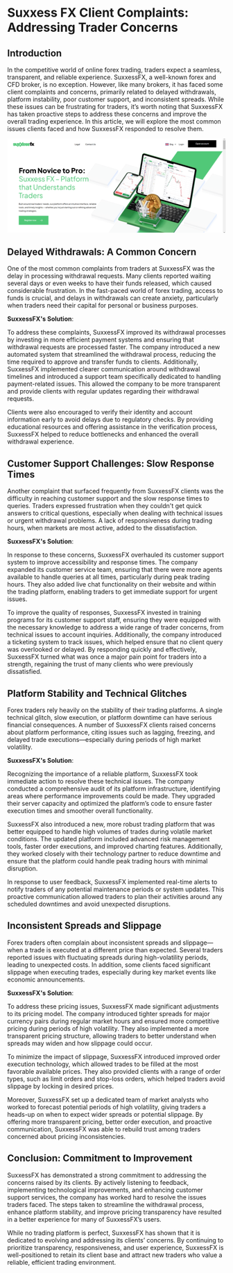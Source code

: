 Suxxess FX Client Complaints: Addressing Trader Concerns
======================================================

Introduction
------------

In the competitive world of online forex trading, traders expect a seamless, transparent, and reliable experience. SuxxessFX, a well-known forex and CFD broker, is no exception. However, like many brokers, it has faced some client complaints and concerns, primarily related to delayed withdrawals, platform instability, poor customer support, and inconsistent spreads. While these issues can be frustrating for traders, it’s worth noting that SuxxessFX has taken proactive steps to address these concerns and improve the overall trading experience. In this article, we will explore the most common issues clients faced and how SuxxessFX responded to resolve them.




![image](https://github.com/Trading-thoughts/Suxxess-FX-complaints/blob/da12b6ae43528844e7d0d9f4ce79d3d0a3d23ded/suxxess%20fx%20logo%202.PNG)

Delayed Withdrawals: A Common Concern
--------------------

One of the most common complaints from traders at SuxxessFX was the delay in processing withdrawal requests. Many clients reported waiting several days or even weeks to have their funds released, which caused considerable frustration. In the fast-paced world of forex trading, access to funds is crucial, and delays in withdrawals can create anxiety, particularly when traders need their capital for personal or business purposes.

**SuxxessFX's Solution**:

To address these complaints, SuxxessFX improved its withdrawal processes by investing in more efficient payment systems and ensuring that withdrawal requests are processed faster. The company introduced a new automated system that streamlined the withdrawal process, reducing the time required to approve and transfer funds to clients. Additionally, SuxxessFX implemented clearer communication around withdrawal timelines and introduced a support team specifically dedicated to handling payment-related issues. This allowed the company to be more transparent and provide clients with regular updates regarding their withdrawal requests.

Clients were also encouraged to verify their identity and account information early to avoid delays due to regulatory checks. By providing educational resources and offering assistance in the verification process, SuxxessFX helped to reduce bottlenecks and enhanced the overall withdrawal experience.




Customer Support Challenges: Slow Response Times
-----------------------

Another complaint that surfaced frequently from SuxxessFX clients was the difficulty in reaching customer support and the slow response times to queries. Traders expressed frustration when they couldn't get quick answers to critical questions, especially when dealing with technical issues or urgent withdrawal problems. A lack of responsiveness during trading hours, when markets are most active, added to the dissatisfaction.

**SuxxessFX's Solution**:

In response to these concerns, SuxxessFX overhauled its customer support system to improve accessibility and response times. The company expanded its customer service team, ensuring that there were more agents available to handle queries at all times, particularly during peak trading hours. They also added live chat functionality on their website and within the trading platform, enabling traders to get immediate support for urgent issues.

To improve the quality of responses, SuxxessFX invested in training programs for its customer support staff, ensuring they were equipped with the necessary knowledge to address a wide range of trader concerns, from technical issues to account inquiries. Additionally, the company introduced a ticketing system to track issues, which helped ensure that no client query was overlooked or delayed.
By responding quickly and effectively, SuxxessFX turned what was once a major pain point for traders into a strength, regaining the trust of many clients who were previously dissatisfied.




Platform Stability and Technical Glitches
-----------------

Forex traders rely heavily on the stability of their trading platforms. A single technical glitch, slow execution, or platform downtime can have serious financial consequences. A number of SuxxessFX clients raised concerns about platform performance, citing issues such as lagging, freezing, and delayed trade executions—especially during periods of high market volatility.

**SuxxessFX's Solution**:

Recognizing the importance of a reliable platform, SuxxessFX took immediate action to resolve these technical issues. The company conducted a comprehensive audit of its platform infrastructure, identifying areas where performance improvements could be made. They upgraded their server capacity and optimized the platform’s code to ensure faster execution times and smoother overall functionality.

SuxxessFX also introduced a new, more robust trading platform that was better equipped to handle high volumes of trades during volatile market conditions. The updated platform included advanced risk management tools, faster order executions, and improved charting features. Additionally, they worked closely with their technology partner to reduce downtime and ensure that the platform could handle peak trading hours with minimal disruption.

In response to user feedback, SuxxessFX implemented real-time alerts to notify traders of any potential maintenance periods or system updates. This proactive communication allowed traders to plan their activities around any scheduled downtimes and avoid unexpected disruptions.



Inconsistent Spreads and Slippage
-----------------

Forex traders often complain about inconsistent spreads and slippage—when a trade is executed at a different price than expected. Several traders reported issues with fluctuating spreads during high-volatility periods, leading to unexpected costs. In addition, some clients faced significant slippage when executing trades, especially during key market events like economic announcements.

**SuxxessFX's Solution**:

To address these pricing issues, SuxxessFX made significant adjustments to its pricing model. The company introduced tighter spreads for major currency pairs during regular market hours and ensured more competitive pricing during periods of high volatility. They also implemented a more transparent pricing structure, allowing traders to better understand when spreads may widen and how slippage could occur.

To minimize the impact of slippage, SuxxessFX introduced improved order execution technology, which allowed trades to be filled at the most favorable available prices. They also provided clients with a range of order types, such as limit orders and stop-loss orders, which helped traders avoid slippage by locking in desired prices.

Moreover, SuxxessFX set up a dedicated team of market analysts who worked to forecast potential periods of high volatility, giving traders a heads-up on when to expect wider spreads or potential slippage. By offering more transparent pricing, better order execution, and proactive communication, SuxxessFX was able to rebuild trust among traders concerned about pricing inconsistencies.



Conclusion: Commitment to Improvement
-----------------

SuxxessFX has demonstrated a strong commitment to addressing the concerns raised by its clients. By actively listening to feedback, implementing technological improvements, and enhancing customer support services, the company has worked hard to resolve the issues traders faced. The steps taken to streamline the withdrawal process, enhance platform stability, and improve pricing transparency have resulted in a better experience for many of SuxxessFX’s users.

While no trading platform is perfect, SuxxessFX has shown that it is dedicated to evolving and addressing its clients’ concerns. By continuing to prioritize transparency, responsiveness, and user experience, SuxxessFX is well-positioned to retain its client base and attract new traders who value a reliable, efficient trading environment.


